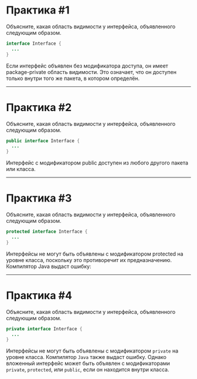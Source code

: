 # Практика #1
Объясните, какая область видимости у интерфейса, объявленного следующим образом.
```java
interface Interface {
  ...
}
```
Если интерфейс объявлен без модификатора доступа, он имеет package-private область видимости. Это означает, что он доступен только внутри того же пакета, в котором определён.

---
# Практика #2
Объясните, какая область видимости у интерфейса, объявленного следующим образом.
```java
public interface Interface {
  ...
}
```
Интерфейс с модификатором public доступен из любого другого пакета или класса.

---
# Практика #3
Объясните, какая область видимости у интерфейса, объявленного следующим образом.
```java
protected interface Interface {
  ...
}
```

Интерфейсы не могут быть объявлены с модификатором protected на уровне класса, поскольку это противоречит их предназначению. Компилятор Java выдаст ошибку:

---
# Практика #4
Объясните, какая область видимости у интерфейса, объявленного следующим образом.
```java
private interface Interface {
  ...
}
```
Интерфейсы не могут быть объявлены с модификатором `private` на уровне класса. Компилятор `Java` также выдаст ошибку. Однако вложенный интерфейс может быть объявлен с модификаторами `private`, `protected`, или `public`, если он находится внутри класса.
